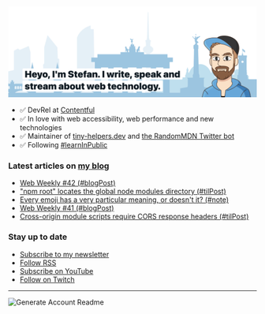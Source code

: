 <img alt="Heyo, I'm Stefan. I write and speak about web technology." src="https://raw.githubusercontent.com/stefanjudis/stefanjudis/main/screenshot.png">

- ✅ DevRel at [Contentful](https://www.contentful.com)
- ✅ In love with web accessibility, web performance and new technologies
- ✅ Maintainer of [tiny-helpers.dev](https://tiny-helpers.dev) and [the RandomMDN Twitter bot](https://twitter.com/randomMDN)
- ✅ Following [#learnInPublic](https://www.stefanjudis.com/today-i-learned/)
### Latest articles on [my blog](https://www.stefanjudis.com)

<!-- BLOG-POST-LIST:START -->
- [Web Weekly #42 (#blogPost)](https://www.stefanjudis.com/blog/web-weekly-42/)
- ["npm root" locates the global node modules directory (#tilPost)](https://www.stefanjudis.com/today-i-learned/npm-root-locates-the-global-node-modules-directory/)
- [Every emoji has a very particular meaning, or doesn't it? (#note)](https://www.stefanjudis.com/notes/every-emoji-has-a-very-particular-meaning-or-doesnt-it/)
- [Web Weekly #41 (#blogPost)](https://www.stefanjudis.com/blog/web-weekly-41/)
- [Cross-origin module scripts require CORS response headers (#tilPost)](https://www.stefanjudis.com/today-i-learned/cross-origin-module-scripts-require-cors-response-headers/)
<!-- BLOG-POST-LIST:END -->

### Stay up to date

- [Subscribe to my newsletter](https://www.stefanjudis.com/newsletter/)
- [Follow RSS](https://www.stefanjudis.com/feeds/)
- [Subscribe on YouTube](https://youtube.com/c/stefanjudis)
- [Follow on Twitch](https://www.twitch.tv/stefanjudis)

---

![Generate Account Readme](https://github.com/stefanjudis/stefanjudis/workflows/Generate%20Account%20Readme/badge.svg)
